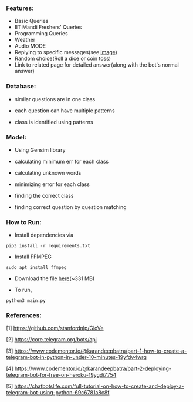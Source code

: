 ### Features:

- Basic Queries
- IIT Mandi Freshers' Queries
- Programming Queries
- Weather
- Audio MODE
- Replying to specific messages(see [image](https://i.stack.imgur.com/EewCe.png))
- Random choice(Roll a dice or coin toss)
- Link to related page for detailed answer(along with the bot's normal answer)


### Database:
- similar questions are in one class

- each question can have multiple patterns

- class is identified using patterns


### Model:
- Using Gensim library

- calculating minimum err for each class

- calculating unknown words

- minimizing error for each class

- finding the correct class

- finding correct question by question matching



### How to Run:

- Install dependencies via

`pip3 install -r requirements.txt`

- Install FFMPEG

`sudo apt install ffmpeg`

- Download the file [here](https://drive.google.com/file/d/1UosU4oEUXa-Yc2VZX3nTV6NNCH1BgxUw/view?usp=sharing)(~331 MB)

- To run,

`python3 main.py`


### References:

[1] https://github.com/stanfordnlp/GloVe

[2] https://core.telegram.org/bots/api

[3] https://www.codementor.io/@karandeepbatra/part-1-how-to-create-a-telegram-bot-in-python-in-under-10-minutes-19yfdv4wrq

[4] https://www.codementor.io/@karandeepbatra/part-2-deploying-telegram-bot-for-free-on-heroku-19ygdi7754

[5] https://chatbotslife.com/full-tutorial-on-how-to-create-and-deploy-a-telegram-bot-using-python-69c6781a8c8f
